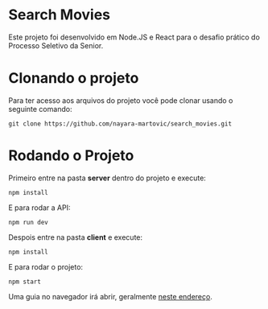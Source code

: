 # Search Movies

Este projeto foi desenvolvido em Node.JS e React para o desafio prático do Processo Seletivo da Senior.

# Clonando o projeto

Para ter acesso aos arquivos do projeto você pode clonar usando o seguinte comando:

```
git clone https://github.com/nayara-martovic/search_movies.git
```

# Rodando o Projeto

Primeiro entre na pasta **server** dentro do projeto e execute:
```
npm install
```

E para rodar a API:
```
npm run dev
```

Despois entre na pasta **client** e execute:
```
npm install
```

E para rodar o projeto:
```
npm start
```

Uma guia no navegador irá abrir, geralmente [neste endereço](http://localhost:3000/).
